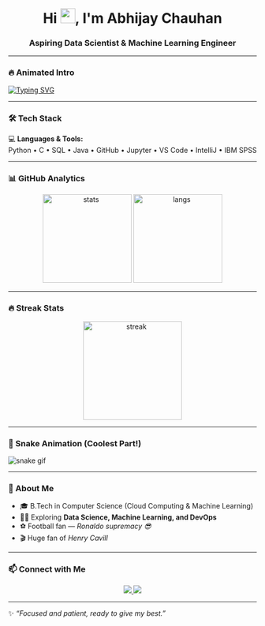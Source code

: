 <h1 align="center">Hi <img src="https://raw.githubusercontent.com/abhisheknaiidu/abhisheknaiidu/master/wave.gif" width="30px">, I'm Abhijay Chauhan</h1>
<h3 align="center">Aspiring Data Scientist & Machine Learning Engineer</h3>

---

### 🔥 Animated Intro
[![Typing SVG](https://readme-typing-svg.herokuapp.com?font=Fira+Code&weight=500&size=24&pause=1000&color=00C2FF&center=true&vCenter=true&width=600&lines=🚀+Data+Science+Enthusiast;☁️+Cloud+%26+DevOps+Learner;⚡+Always+Learning+New+Tech;💡+Focused+%26+Patient)](https://git.io/typing-svg)

---

### 🛠️ Tech Stack  
💻 **Languages & Tools:**  
Python • C • SQL • Java • GitHub • Jupyter • VS Code • IntelliJ • IBM SPSS  

---

### 📊 GitHub Analytics  
<p align="center">
  <img src="https://github-readme-stats.vercel.app/api?username=abhijaychauhan&show_icons=true&theme=radical" alt="stats" height="180"/>
  <img src="https://github-readme-stats.vercel.app/api/top-langs/?username=abhijaychauhan&layout=compact&theme=radical&hide=javascript,html,css" alt="langs" height="180"/>
</p>

---

### 🔥 Streak Stats  
<p align="center">
  <img src="https://github-readme-streak-stats.herokuapp.com/?user=abhijaychauhan&theme=radical" alt="streak" height="200"/>
</p>

---

### 🐍 Snake Animation (Coolest Part!)  
![snake gif](https://github.com/abhijaychauhan/abhijaychauhan/blob/output/github-contribution-grid-snake.svg)

---

### 🌱 About Me  
- 🎓 B.Tech in Computer Science (Cloud Computing & Machine Learning)  
- 🧑‍💻 Exploring **Data Science, Machine Learning, and DevOps**  
- ⚽ Football fan — *Ronaldo supremacy 😎*  
- 🎬 Huge fan of *Henry Cavill*  

---

### 📫 Connect with Me  
<p align="center">
  <a href="https://www.linkedin.com" target="_blank">
    <img src="https://img.shields.io/badge/LinkedIn-blue?logo=linkedin&logoColor=white" />
  </a>
  <a href="mailto:yourmail@example.com" target="_blank">
    <img src="https://img.shields.io/badge/Email-D14836?logo=gmail&logoColor=white" />
  </a>
</p>

---

✨ *“Focused and patient, ready to give my best.”*
